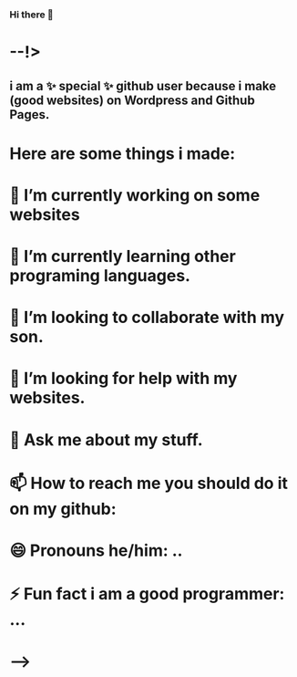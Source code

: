 ### Hi there 👋

# --!>
## i am a ✨ special ✨ github user because i make (good websites) on Wordpress and Github Pages.

# Here are some things i made:

# 🔭 I’m currently working on some websites
# 🌱 I’m currently learning other programing languages.
# 👯 I’m looking to collaborate with my son.
# 🤔 I’m looking for help with my websites.
# 💬 Ask me about my stuff.
# 📫 How to reach me you should do it on my github:
# 😄 Pronouns he/him: ..
# ⚡ Fun fact i am a good programmer: ...
# -->
